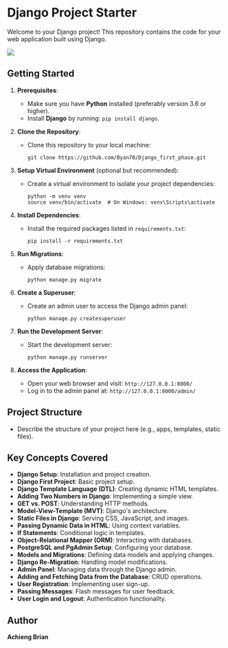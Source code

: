 # Django Project Starter

Welcome to your Django project! This repository contains the code for your web application built using Django.

![](https://i.morioh.com/200618/ffcb5207.jpg)

## Getting Started

1. **Prerequisites**:
   - Make sure you have **Python** installed (preferably version 3.6 or higher).
   - Install **Django** by running: `pip install django`.

2. **Clone the Repository**:
   - Clone this repository to your local machine:
     ```
     git clone https://github.com/Byan70/Django_first_phase.git
     ```

3. **Setup Virtual Environment** (optional but recommended):
   - Create a virtual environment to isolate your project dependencies:
     ```
     python -m venv venv
     source venv/bin/activate  # On Windows: venv\Scripts\activate
     ```

4. **Install Dependencies**:
   - Install the required packages listed in `requirements.txt`:
     ```
     pip install -r requirements.txt
     ```

5. **Run Migrations**:
   - Apply database migrations:
     ```
     python manage.py migrate
     ```

6. **Create a Superuser**:
   - Create an admin user to access the Django admin panel:
     ```
     python manage.py createsuperuser
     ```

7. **Run the Development Server**:
   - Start the development server:
     ```
     python manage.py runserver
     ```

8. **Access the Application**:
   - Open your web browser and visit: `http://127.0.0.1:8000/`
   - Log in to the admin panel at: `http://127.0.0.1:8000/admin/`

## Project Structure

- Describe the structure of your project here (e.g., apps, templates, static files).

## Key Concepts Covered

- **Django Setup**: Installation and project creation.
- **Django First Project**: Basic project setup.
- **Django Template Language (DTL)**: Creating dynamic HTML templates.
- **Adding Two Numbers in Django**: Implementing a simple view.
- **GET vs. POST**: Understanding HTTP methods.
- **Model-View-Template (MVT)**: Django's architecture.
- **Static Files in Django**: Serving CSS, JavaScript, and images.
- **Passing Dynamic Data in HTML**: Using context variables.
- **If Statements**: Conditional logic in templates.
- **Object-Relational Mapper (ORM)**: Interacting with databases.
- **PostgreSQL and PgAdmin Setup**: Configuring your database.
- **Models and Migrations**: Defining data models and applying changes.
- **Django Re-Migration**: Handling model modifications.
- **Admin Panel**: Managing data through the Django admin.
- **Adding and Fetching Data from the Database**: CRUD operations.
- **User Registration**: Implementing user sign-up.
- **Passing Messages**: Flash messages for user feedback.
- **User Login and Logout**: Authentication functionality.

## Author
**Achieng Brian**